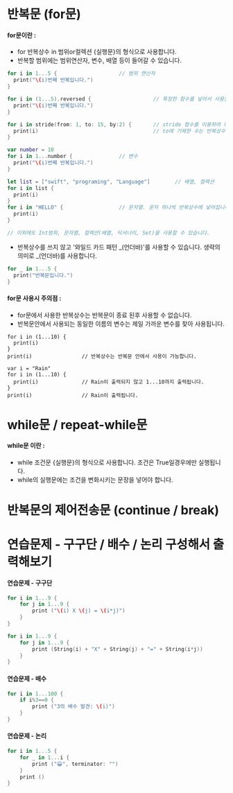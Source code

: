 # 반복문 (for문)
#### for문이란 : 
- for 반복상수 in 범위or컬렉션 {실행문}의 형식으로 사용합니다.
- 반복할 범위에는 범위연산자, 변수, 배열 등이 들어갈 수 있습니다. 
```Swift
for i in 1...5 {                    // 범위 연산자
  print("\(i)번째 반복입니다.")
}

for i in (1...5).reversed {                    // 특정한 함수를 넣어서 사용할 수 있습니다. 
  print("\(i)번째 반복입니다.")
}

for i in stride(from: 1, to: 15, by:2) {       // stride 함수를 이용하여 다른 언어의 for문 처럼 쓸 수 있습니다.
  print(i)                                     // to에 기재한 수는 반복상수에 들어가지 않습니다. (언어차이 있음)
}

var number = 10
for i in 1...number {               // 변수 
  print("\(i)번째 반복입니다.")
}

let list = ["swift", "programing", "Language"]        // 배열, 컬렉션
for i in list {
  print(i)
}
for i in "HELLO" {                  // 문자열. 문자 하나씩 반복상수에 넣어집니다.
  print(i)
}

// 이외에도 Int범위, 문자열, 컬렉션(배열, 딕셔너리, Set)을 사용할 수 있습니다. 
```

- 반복상수를 쓰지 않고 '와일드 카드 패턴 _(언더바)'를 사용할 수 있습니다. 생략의 의미로 _(언더바)를 사용합니다. 
```Swift
for _ in 1...5 {                   
  print("반복문입니다.")
}
```

#### for문 사용시 주의점 :
- for문에서 사용한 반복상수는 반복문이 종료 된후 사용할 수 없습니다. 
- 반복문안에서 사용되는 동일한 이름의 변수는 제일 가까운 변수를 찾아 사용됩니다. 
```
for i in (1...10) {
  print(i)
}
print(i)                // 반복상수는 반복문 안에서 사용이 가능합니다. 

var i = "Rain"
for i in (1...10) {
  print(i)              // Rain이 출력되지 않고 1...10까지 출력됩니다. 
}
print(i)                // Rain이 출력됩니다. 
```

# while문 / repeat-while문

#### while문 이란 : 
- while 조건문 {실행문}의 형식으로 사용합니다. 조건은 True일경우에만 실행됩니다. 
- while의 실행문에는 조건을 변화시키는 문장을 넣어야 합니다. 

# 반복문의 제어전송문 (continue / break)







# 연습문제 - 구구단 / 배수 / 논리 구성해서 출력해보기

#### 연습문제 - 구구단
```Swift
for i in 1...9 {
    for j in 1...9 {
        print ("\(i) X \(j) = \(i*j)")
    }
}

for i in 1...9 {
    for j in 1...9 {
        print (String(i) + "X" + String(j) + "=" + String(i*j))
    }
}
```

#### 연습문제 - 배수
```Swift
for i in 1...100 {
    if i%3==0 {
        print ("3의 배수 발견: \(i)")
    }
}
```

#### 연습문제 - 논리 
```Swift
for i in 1...5 {
    for _ in 1...i {
        print ("😀", terminator: "")
    }
    print ()
}
```
